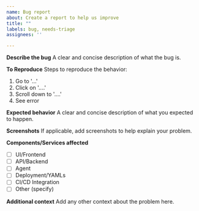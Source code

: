 ```yaml
---
name: Bug report
about: Create a report to help us improve
title: ""
labels: bug, needs-triage
assignees: ''

---
```


**Describe the bug**
A clear and concise description of what the bug is.

**To Reproduce**
Steps to reproduce the behavior:
1. Go to '...'
2. Click on '....'
3. Scroll down to '....'
4. See error

**Expected behavior**
A clear and concise description of what you expected to happen.

**Screenshots**
If applicable, add screenshots to help explain your problem.

**Components/Services affected**

- [ ] UI/Frontend
- [ ] API/Backend
- [ ] Agent
- [ ] Deployment/YAMLs
- [ ] CI/CD Integration
- [ ] Other (specify)

**Additional context**
Add any other context about the problem here.
